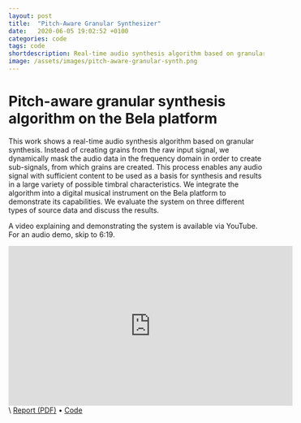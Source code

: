 ```yaml
---
layout: post
title:  "Pitch-Aware Granular Synthesizer"
date:   2020-06-05 19:02:52 +0100
categories: code
tags: code
shortdescription: Real-time audio synthesis algorithm based on granular synthesis.
image: /assets/images/pitch-aware-granular-synth.png
---
```

# Pitch-aware granular synthesis algorithm on the Bela platform

This work shows a real-time audio synthesis algorithm based on granular synthesis. 
Instead of creating grains from the raw input signal, we dynamically mask the audio data in the 
frequency domain in order to create sub-signals, from which grains are created. 
This process enables any audio signal with sufficient content to be used as a basis for synthesis and 
results in a large variety of possible timbral characteristics. 
We integrate the algorithm into a digital musical instrument on the Bela platform to demonstrate its capabilities. 
We evaluate the system on three different types of source data and discuss the results.

A video explaining and demonstrating the system is available via YouTube.\
For an audio demo, skip to 6:19.
<iframe width="560" height="315" src="https://www.youtube.com/embed/rtKI67ztNYo" title="YouTube video player" frameborder="0" allow="accelerometer; autoplay; clipboard-write; encrypted-media; gyroscope; picture-in-picture" allowfullscreen></iframe>
\
<a href="https://github.com/maxgraf96/pitch-aware-granular-synth/blob/master/Report.pdf" target="_blank">Report (PDF)</a> •
<a href="https://github.com/maxgraf96/pitch-aware-granular-synth/" target="_blank">Code</a>